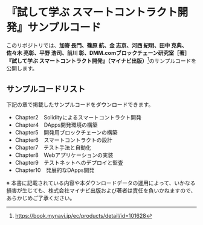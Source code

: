 # 『試して学ぶ スマートコントラクト開発』サンプルコード

このリポジトリでは、**加嵜 長門、篠原 航、金 志京、河西 紀明、田中 克典、佐々木 亮彰、平野 浩司、前川 彰、DMM.comブロックチェーン研究室［著］『試して学ぶ スマートコントラクト開発』（マイナビ出版）**[^1]のサンプルコードを公開します。

[^1]:https://book.mynavi.jp/ec/products/detail/id=101628

## サンプルコードリスト

下記の章で掲載したサンプルコードをダウンロードできます。

 - Chapter2　Solidityによるスマートコントラクト開発
 - Chapter4　DApps開発環境の構築
 - Chapter5　開発用ブロックチェーンの構築
 - Chapter6　スマートコントラクトの設計
 - Chapter7　テスト手法と自動化
 - Chapter8　Webアプリケーションの実装
 - Chapter9　テストネットへのデプロイと監査
 - Chapter10　発展的なDApps開発

※ 本書に記載されている内容や本ダウンロードデータの運用によって、いかなる損害が生じても、株式会社マイナビ出版および著者は責任を負いかねますので、あらかじめご了承ください。

